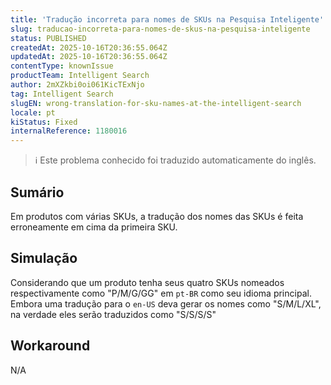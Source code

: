 ```yaml
---
title: 'Tradução incorreta para nomes de SKUs na Pesquisa Inteligente'
slug: traducao-incorreta-para-nomes-de-skus-na-pesquisa-inteligente
status: PUBLISHED
createdAt: 2025-10-16T20:36:55.064Z
updatedAt: 2025-10-16T20:36:55.064Z
contentType: knownIssue
productTeam: Intelligent Search
author: 2mXZkbi0oi061KicTExNjo
tag: Intelligent Search
slugEN: wrong-translation-for-sku-names-at-the-intelligent-search
locale: pt
kiStatus: Fixed
internalReference: 1180016
---
```


>ℹ️ Este problema conhecido foi traduzido automaticamente do inglês.

## Sumário


Em produtos com várias SKUs, a tradução dos nomes das SKUs é feita erroneamente em cima da primeira SKU.
## Simulação


Considerando que um produto tenha seus quatro SKUs nomeados respectivamente como "P/M/G/GG" em `pt-BR` como seu idioma principal. Embora uma tradução para o `en-US` deva gerar os nomes como "S/M/L/XL", na verdade eles serão traduzidos como "S/S/S/S"
## Workaround


N/A


